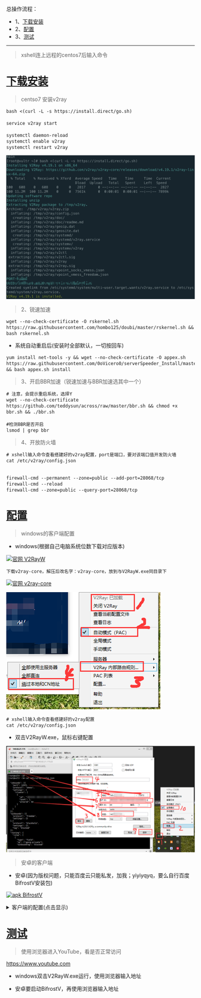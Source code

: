 总操作流程：
- 1、[下载安装](#vultr-01)
- 2、[配置](#vultr-02)
- 3、[测试](#vultr-03)

***

> xshell连上远程的centos7后输入命令

# <a name="vultr-01" href="#" >下载安装</a>

> centso7 安装v2ray

```shell
bash <(curl -L -s https://install.direct/go.sh)

service v2ray start

systemctl daemon-reload
systemctl enable v2ray
systemctl restart v2ray
```

![](image/3-3.png)

> 2、锐速加速

```shell
wget --no-check-certificate -O rskernel.sh https://raw.githubusercontent.com/hombo125/doubi/master/rskernel.sh && bash rskernel.sh
```
- 系统自动重启后(安装时全部默认，一切按回车)

```shell
yum install net-tools -y && wget --no-check-certificate -O appex.sh https://raw.githubusercontent.com/0oVicero0/serverSpeeder_Install/master/appex.sh && bash appex.sh install
```

> 3、开启BBR加速（锐速加速与BBR加速选其中一个）

```shell
# 注意，会提示重启系统，选择Y
wget --no-check-certificate https://github.com/teddysun/across/raw/master/bbr.sh && chmod +x bbr.sh && ./bbr.sh 

#检测BBR是否开启
lsmod | grep bbr
```

> 4、开放防火墙

```shell
# xshell输入命令查看搭建好的v2ray配置，port是端口，要对该端口值开发防火墙
cat /etc/v2ray/config.json
```

```shell

firewall-cmd --permanent --zone=public --add-port=28068/tcp
firewall-cmd --reload
firewall-cmd --zone=public --query-port=28068/tcp
```

# <a name="vultr-02" href="#" >配置</a>

> windows的客户端配置

- windows(根据自己电脑系统位数下载对应版本)

[![](https://img.shields.io/badge/官网-V2RayW-blue.svg "官网 V2RayW")](https://github.com/Cenmrev/V2RayW/releases)

`下载v2ray-core，解压后改名字：v2ray-core，放到与V2RayW.exe同目录下`

[![](https://img.shields.io/badge/官网-v2ray--core-blue.svg "官网 v2ray-core")](https://github.com/v2ray/v2ray-core/releases/tag/v4.20.0)

![](image/3-1.png)


```shell
# xshell输入命令查看搭建好的v2ray配置
cat /etc/v2ray/config.json
```

- 双击V2RayW.exe，鼠标右键配置

![](image/3-2.png)

> 安卓的客户端

- 安卓(因为版权问题，只能百度云只能私发，加我；yiyiyqyq，要么自行百度BifrostV安装包)

[![](https://img.shields.io/badge/apk-BifrostV-green.svg "apk BifrostV")](https://pan.baidu.com/s/1x3VgIs54ip0q1KsJvSuKPg)

<details>
<summary>客户端的配置(点击显示)</summary>

| 项目 | 值 |
| :- | :- |  
| 主机/服务器/地址 | 服务器ip |
| 端口 port | config.json图中的port |
| 用户ID | config.json图中的id |
| 额外ID AlterId | 64 |
| 加密方式 security | auto |
| 用户等级 | 1 |
| 网络/传输协议 network | tcp |
| 加密方式 | none |
| Mux | 开启 |
| 远程路由/DNS (可选) | 1.1.1.1 |
| 路由 | BifrsotV:绕过局域网和中国大陆地址与网站;V2RayN:参数设置-绕过中国大陆地址和ip(这一步的目的是直连国内网站，降低延迟) |

</details>

# <a name="vultr-03" href="#" >测试</a>

> 使用浏览器进入YouTube，看是否正常访问

https://www.youtube.com

- windows双击V2RayW.exe运行，使用浏览器输入地址

- 安卓要启动BifrostV，再使用浏览器输入地址
